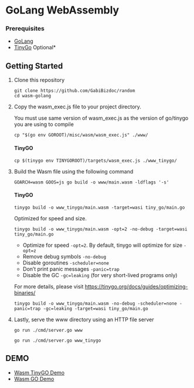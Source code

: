 # GoLang WebAssembly

### Prerequisites

- [GoLang](https://go.dev/doc/install)
- [TinyGo](https://tinygo.org/getting-started/install/) Optional*

## Getting Started

1. Clone this repository
    ```shell
    git clone https://github.com/GabiBizdoc/random
    cd wasm-golang
    ```
2. Copy the wasm_exec.js file to your project directory.

   You must use same version of wasm_exec.js as the version of go/tinygo you are using to compile
   ```shell
   cp "$(go env GOROOT)/misc/wasm/wasm_exec.js" ./www/
   ```
   #### TinyGO
   ```shell
   cp $(tinygo env TINYGOROOT)/targets/wasm_exec.js ./www_tinygo/
   ```
3. Build the Wasm file using the following command
   ```shell
   GOARCH=wasm GOOS=js go build -o www/main.wasm -ldflags '-s'
   ```
   #### TinyGO
   ```shell
   tinygo build -o www_tinygo/main.wasm -target=wasi tiny_go/main.go
   ```
   Optimized for speed and size.
   ```shell
   tinygo build -o www_tinygo/main.wasm -opt=2 -no-debug -target=wasi tiny_go/main.go
   ```
   - Optimize for speed `-opt=2`. By default, tinygo will optimize for size `-opt=z`
   - Remove debug symbols `-no-debug`
   - Disable goroutines `-scheduler=none`
   - Don’t print panic messages `-panic=trap`
   - Disable the GC `-gc=leaking` (for very short-lived programs only)
   
   For more details, please visit https://tinygo.org/docs/guides/optimizing-binaries/
   ```shell
   tinygo build -o www_tinygo/main.wasm -no-debug -scheduler=none -panic=trap -gc=leaking -target=wasi tiny_go/main.go  
   ```
4. Lastly, serve the www directory using an HTTP file server
   ```shell
   go run ./cmd/server.go www
   ```
   ```shell
   go run ./cmd/server.go www_tinygo
   ```
   
## DEMO
   - [Wasm TinyGO Demo](https://gabibizdoc.github.io/random/wasm-tinygo-demo/)
   - [Wasm GO Demo](https://gabibizdoc.github.io/random/wasm-go-demo/)
